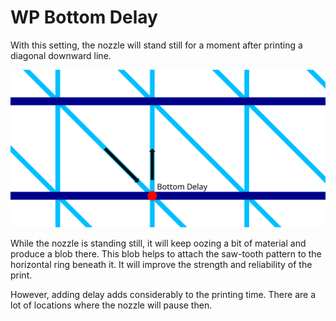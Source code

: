 WP Bottom Delay
====
With this setting, the nozzle will stand still for a moment after printing a diagonal downward line.

![The location where the nozzle will pause](../images/wireframe_bottom_delay.svg)

While the nozzle is standing still, it will keep oozing a bit of material and produce a blob there. This blob helps to attach the saw-tooth pattern to the horizontal ring beneath it. It will improve the strength and reliability of the print.

However, adding delay adds considerably to the printing time. There are a lot of locations where the nozzle will pause then.